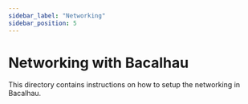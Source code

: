 ```yaml
---
sidebar_label: "Networking"
sidebar_position: 5
---
```

# Networking with Bacalhau

This directory contains instructions on how to setup the networking in Bacalhau.




